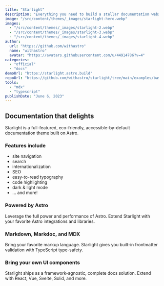 ```yaml
---
title: "Starlight"
description: "Everything you need to build a stellar documentation website. Fast, accessible, and easy-to-use."
image: "/src/content/themes/_images/starlight-hero.webp"
images:
  - "/src/content/themes/_images/starlight-2.webp"
  - "/src/content/themes/_images/starlight-3.webp"
  - "/src/content/themes/_images/starlight-4.webp"
author:
  url: "https://github.com/withastro"
  name: "withastro"
  avatar: "https://avatars.githubusercontent.com/u/44914786?v=4"
categories:
  - "official"
  - "docs"
demoUrl: "https://starlight.astro.build"
repoUrl: "https://github.com/withastro/starlight/tree/main/examples/basics"
tools:
  - "mdx"
  - "typescript"
publishDate: "June 6, 2023"
---
```


<h2>Documentation that delights</h2>
<p>
  Starlight is a full-featured, eco-friendly, accessible-by-default documentation theme built on Astro.
</p>
<h3>Features include</h3>
<ul>
  <li>site navigation</li>
  <li>search</li>
  <li>internationalization</li>
  <li>SEO</li>
  <li>easy-to-read typography</li>
  <li>code highlighting</li>
  <li>dark &amp; light mode</li>
  <li>&mldr; and more!</li>
</ul>
<h3>Powered by Astro</h3>
<p>
  Leverage the full power and performance of Astro. Extend Starlight with your favorite Astro
  integrations and libraries.
</p>
<h3>Markdown, Markdoc, and MDX</h3>
<p>
  Bring your favorite markup language. Starlight gives you built-in frontmatter validation with
  TypeScript type-safety.
</p>
<h3>Bring your own UI components</h3>
<p>
  Starlight ships as a framework-agnostic, complete docs solution. Extend with React, Vue, Svelte,
  Solid, and more.
</p>
